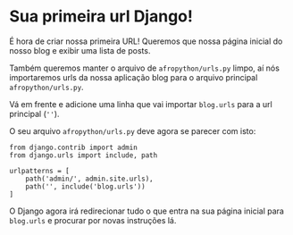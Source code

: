 # Sua primeira url Django!

É hora de criar nossa primeira URL! Queremos que nossa página inicial do nosso blog e exibir uma lista de posts.

Também queremos manter o arquivo de `afropython/urls.py` limpo, aí nós importaremos urls da nossa aplicação blog para o arquivo principal `afropython/urls.py`.

Vá em frente e adicione uma linha que vai importar `blog.urls` para a url principal (`''`).

O seu arquivo `afropython/urls.py` deve agora se parecer com isto:

```
from django.contrib import admin
from django.urls import include, path

urlpatterns = [
    path('admin/', admin.site.urls),
    path('', include('blog.urls'))
]
```

O Django agora irá redirecionar tudo o que entra na sua página inicial para `blog.urls` e procurar por novas instruções lá.
